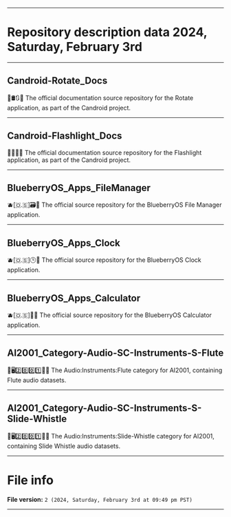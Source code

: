 
***

# Repository description data 2024, Saturday, February 3rd

---

## Candroid-Rotate_Docs

🤖️🛢️🔃️📖️ The official documentation source repository for the Rotate application, as part of the Candroid project.

---

## Candroid-Flashlight_Docs

🤖️🔦️📱️📖️ The official documentation source repository for the Flashlight application, as part of the Candroid project.

---

## BlueberryOS_Apps_FileManager

🫐️[🇴.🇸]🗃️📱️ The official source repository for the BlueberryOS File Manager application.

---

## BlueberryOS_Apps_Clock

🫐️[🇴.🇸]🕒️📱️ The official source repository for the BlueberryOS Clock application.

---

## BlueberryOS_Apps_Calculator

🫐️[🇴.🇸]🧮️📱️ The official source repository for the BlueberryOS Calculator application.

---

## AI2001_Category-Audio-SC-Instruments-S-Flute

🧠️🖥️2️⃣️0️⃣️0️⃣️1️⃣️🎼️🎶️ The Audio:Instruments:Flute category for AI2001, containing Flute audio datasets.

---

## AI2001_Category-Audio-SC-Instruments-S-Slide-Whistle

🧠️🖥️2️⃣️0️⃣️0️⃣️1️⃣️🎼️🎶️ The Audio:Instruments:Slide-Whistle category for AI2001, containing Slide Whistle audio datasets.

***

# File info

**File version:** `2 (2024, Saturday, February 3rd at 09:49 pm PST)`

***

